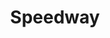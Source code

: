 ---
title: "Speedway"
url: /comstock-park/speedway-west-river-drive-northeast/
shop: convenience
---